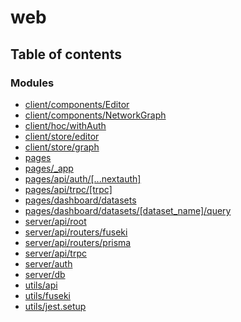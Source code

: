 # web

## Table of contents

### Modules

- [client/components/Editor](../wiki/client.components.Editor)
- [client/components/NetworkGraph](../wiki/client.components.NetworkGraph)
- [client/hoc/withAuth](../wiki/client.hoc.withAuth)
- [client/store/editor](../wiki/client.store.editor)
- [client/store/graph](../wiki/client.store.graph)
- [pages](../wiki/pages)
- [pages/\_app](../wiki/pages._app)
- [pages/api/auth/[...nextauth]](../wiki/pages.api.auth.%5B...nextauth%5D)
- [pages/api/trpc/[trpc]](../wiki/pages.api.trpc.%5Btrpc%5D)
- [pages/dashboard/datasets](../wiki/pages.dashboard.datasets)
- [pages/dashboard/datasets/[dataset\_name]/query](../wiki/pages.dashboard.datasets.%5Bdataset_name%5D.query)
- [server/api/root](../wiki/server.api.root)
- [server/api/routers/fuseki](../wiki/server.api.routers.fuseki)
- [server/api/routers/prisma](../wiki/server.api.routers.prisma)
- [server/api/trpc](../wiki/server.api.trpc)
- [server/auth](../wiki/server.auth)
- [server/db](../wiki/server.db)
- [utils/api](../wiki/utils.api)
- [utils/fuseki](../wiki/utils.fuseki)
- [utils/jest.setup](../wiki/utils.jest.setup)

